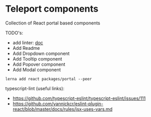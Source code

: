 # Teleport components

Collection of React portal based components

TODO's:
- add linter: [doc](https://github.com/typescript-eslint/typescript-eslint/blob/master/docs/getting-started/linting/README.md)
- Add Readme
- Add Dropdown component
- Add Tooltip component
- Add Popover component
- Add Modal component

```
lerna add react packages/portal --peer
```
typescript-lint (useful links):
- https://github.com/typescript-eslint/typescript-eslint/issues/111
- https://github.com/yannickcr/eslint-plugin-react/blob/master/docs/rules/jsx-uses-vars.md
